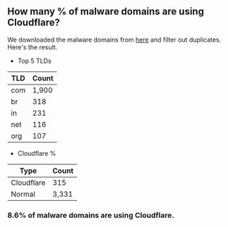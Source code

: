 ## How many % of malware domains are using Cloudflare?


We downloaded the malware domains from [here](https://urlhaus.abuse.ch) and filter out duplicates.
Here's the result.


[//]: # (start replacement)


- Top 5 TLDs

| TLD | Count |
| --- | --- |
| com | 1,900 |
| br | 318 |
| in | 231 |
| net | 116 |
| org | 107 |


- Cloudflare %

| Type | Count |
| --- | --- |
| Cloudflare | 315 |
| Normal | 3,331 |


### 8.6% of malware domains are using Cloudflare.